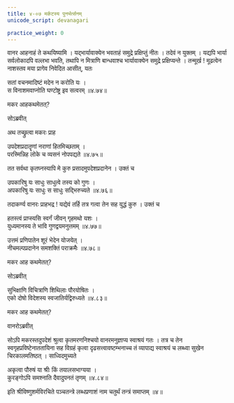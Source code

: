 ```yaml
---
title: ४-०७ मर्कटस्य पुनर्भर्त्सनम्
unicode_script: devanagari

practice_weight: 0
---
```

वानर आहनाहं ते कथयिष्यामि । यद्भार्यावाक्येन भवताहं समुद्रे प्रक्षिप्तुं नीतः । तदेवं न युक्तम् । यद्यपि भार्या सर्वलोकादपि वल्लभा भवति, तथापि न मित्राणि बान्धवाश्च भार्यावाक्येन समुद्रे प्रक्षिप्यन्ते । तन्मूर्ख ! मूढत्वेन नाशस्तव मया प्रागेव निवेदित आसीत्, यतः

सतां वचनमादिष्टं मदेन न करोति यः ।  
स विनाशमवाप्नोति घण्टोष्ट्र इव सत्वरम् ॥४.७४॥

मकर आहकथमेतत्?

सोऽब्रवीत्

<div class="js_include" url="../upakathAH/04-12_ujwalakarathakArakathA.md"  newLevelForH1="3" includeTitle="true"> </div>

अथ तच्छ्रुत्वा मकरः प्राह

उपदेशप्रदातॄणां नराणां हितमिच्छताम् ।  
परस्मिन्निह लोके च व्यसनं नोपपद्यते ॥४.७५॥

तत सर्वथा कृतघ्नस्यापि मे कुरु प्रसादमुपदेशप्रदानेन । उक्तं च

उपकारिषु यः साधुः साधुत्वे तस्य को गुणः ।  
अपकारिषु यः साधुः स साधुः सद्भिरुच्यते ॥४.७६॥

तदाकर्ण्य वानरः प्राहभद्र ! यद्येवं तर्हि तत्र गत्वा तेन सह युद्धं कुरु । उक्तं च

हतस्त्वं प्राप्स्यसि स्वर्गं जीवन् गृहमथो यशः ।  
युध्यमानस्य ते भावि गुणद्वयमनुत्तमम् ॥४.७७॥

उत्तमं प्रणिपातेन शूरं भेदेन योजयेत् ।  
नीचमल्पप्रदानेन समशक्तिं पराक्रमैः ॥४.७८॥

मकर आह कथमेतत्?

सोऽब्रवीत्

<div class="js_include" url="../upakathAH/04-13_mahAchaturakAkhyashrugAlakathA.md"  newLevelForH1="3" includeTitle="true"> </div>

सुभिक्षाणि विचित्राणि शिथिलाः पौरयोषितः ।  
एको दोषो विदेशस्य स्वजातिर्यद्विरुध्यते ॥४.८३॥

मकर आह कथमेतत्?

वानरोऽब्रवीत्

<div class="js_include" url="../upakathAH/04-14_chitrAnganAmasAramEyakathA.md"  newLevelForH1="3" includeTitle="true"> </div>

सोऽपि मकरस्तदुपदेशं श्रुत्वा कृतमरणनिश्चयो वानरमनुज्ञाप्य स्वाश्रयं गतः । तत्र च तेन स्वगृहप्रविष्टेनाततायिना सह विग्रहं कृत्वा दृढसत्त्वावष्टम्भनाच्च तं व्यापाद्य स्वाश्रयं च लब्ध्वा सुखेन चिरकालमतिष्ठत् । साध्विदमुच्यते

अकृत्वा पौरुषं या श्रीः किं तयालसभाग्यया ।  
कुरङ्गोऽपि समश्नाति दैवादुपनतं तृणम् ॥४.८४॥

इति श्रीविष्णुशर्मविरचिते पञ्चतन्त्रे लब्धप्रणाशं नाम
चतुर्थं तन्त्रं समाप्तम्
॥४॥
